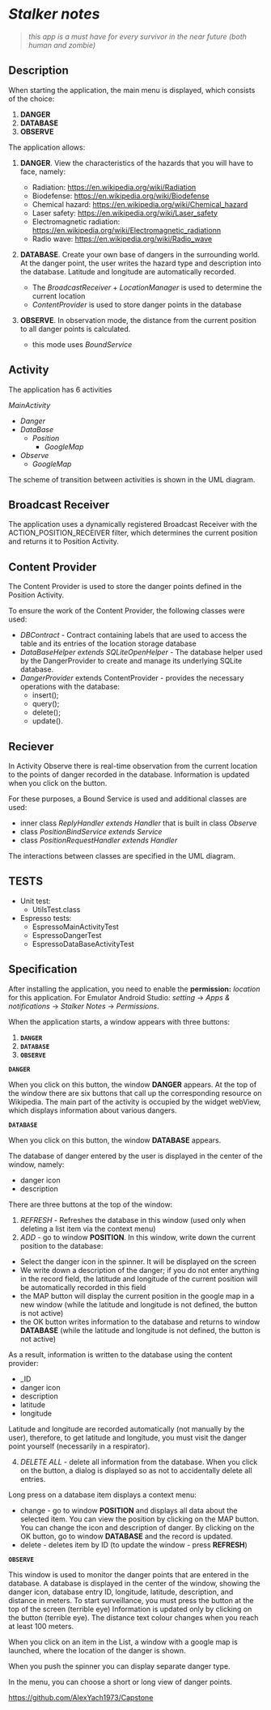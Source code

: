 # ***Stalker notes***
>*this app is a must have for every survivor in the near future (both human and zombie)*
## **Description**
When starting the application, the main menu is displayed, which consists of the choice:
1. **DANGER**
2. **DATABASE**
3. **OBSERVE**

The application allows:
1. **DANGER**. View the characteristics of the hazards that you will have to face, namely:
   * Radiation: https://en.wikipedia.org/wiki/Radiation
   * Biodefense: https://en.wikipedia.org/wiki/Biodefense
   * Chemical hazard: https://en.wikipedia.org/wiki/Chemical_hazard
   * Laser safety: https://en.wikipedia.org/wiki/Laser_safety
   * Electromagnetic radiation: https://en.wikipedia.org/wiki/Electromagnetic_radiationn
   * Radio wave: https://en.wikipedia.org/wiki/Radio_wave
     
2. **DATABASE**. Create your own base of dangers in the surrounding world.
At the danger point, the user writes the hazard type and description into the database. Latitude and longitude are automatically recorded. 
   + The *BroadcastReceiver* + *LocationManager* is used to determine the current location
   + *ContentProvider* is used to store danger points in the database
3. **OBSERVE**. In observation mode, the distance from the current position to all danger points is calculated.
   + this mode uses *BoundService*
   
## **Activity**
The application has 6 activities

   *MainActivity*
   + *Danger*
   + *DataBase*
       - *Position*
           - *GoogleMap*
   +  *Observe*
         - *GoogleMap*


The scheme of transition between activities is shown in the UML diagram.

## **Broadcast Receiver**
The application uses a dynamically registered Broadcast Receiver with the ACTION_POSITION_RECEIVER filter, which determines the current position and returns it to Position Activity.

## **Content Provider**
The Content Provider is used to store the danger points defined in the Position Activity. 

To ensure the work of the Content Provider, the following classes were used:
  + *DBContract* - Contract containing labels that are used to access the table and its entries of the location storage database
  + *DataBaseHelper extends SQLiteOpenHelper* - The database helper used by the DangerProvider to create and manage its underlying SQLite database.
  +  *DangerProvider* extends ContentProvider - provides the necessary operations with the database:
     - insert();
     - query();
     - delete();
     - update().
 
 ## **Reciever**
In Activity Observe there is real-time observation from the current location to the points of danger recorded in the database. Information is updated when you click on the button. 

For these purposes, a Bound Service is used and additional classes are used:
  + inner class *ReplyHandler extends Handler* that is built in class *Observe*
  + class *PositionBindService extends Service*
  + class *PositionRequestHandler extends Handler*

The interactions between classes are specified in the UML diagram.

## **TESTS**
  + Unit test:
    - UtilsTest.class
  + Espresso tests:
    - EspressoMainActivityTest
    - EspressoDangerTest
    - EspressoDataBaseActivityTest


## **Specification**

After installing the application, you need to enable the **permission:** *location* for this application.
For Emulator Android Studio: *setting* -> *Apps & notifications* -> *Stalker Notes* -> *Permissions*.

When the application starts, a window appears with three buttons:
1. **`DANGER`**
2. **`DATABASE`**
3. **`OBSERVE`**


**`DANGER`**

When you click on this button, the window **DANGER** appears.
At the top of the window there are six buttons that call up the corresponding resource on Wikipedia.
The main part of the activity is occupied by the widget webView, which displays information about various dangers.

**`DATABASE`**

When you click on this button, the window **DATABASE** appears.

The database of danger entered by the user is displayed in the center of the window, namely:
  + danger icon
  + description

There are three buttons at the top of the window:
1. *REFRESH* - Refreshes the database in this window (used only when deleting a list item via the context menu)
2. *ADD* - go to window **POSITION**. In this window, write down the current position to the database:
  + Select the danger icon in the spinner. It will be displayed on the screen
  + We write down a description of the danger; if you do not enter anything in the record field, the latitude and longitude of the current position will be automatically recorded in this field
  + the MAP button will display the current position in the google map in a new window (while the latitude and longitude is not defined, the button is not active)
  + the OK button writes information to the database and returns to window **DATABASE** (while the latitude and longitude is not defined, the button is not active)
  
  As a result, information is written to the database using the content provider:
   + _ID
   + danger icon
   + description
   + latitude
   + longitude
  
  Latitude and longitude are recorded automatically (not manually by the user), therefore, to get latitude and longitude, you must visit the danger point yourself (necessarily in a respirator).
  
4. *DELETE ALL* - delete all information from the database. When you click on the button, a dialog is displayed so as not to accidentally delete all entries.

Long press on a database item displays a context menu:
  + change - go to window **POSITION** and displays all data about the selected item. You can view the position by clicking on the MAP button. You can change the icon and description of danger. By clicking on the OK button, go to window **DATABASE** and the record is updated.
  + delete - deletes item by ID (to update the window - press **REFRESH**)



**`OBSERVE`**

This window is used to monitor the danger points that are entered in the database. A database is displayed in the center of the window, showing the danger icon, database entry ID, longitude, latitude, description, and distance in meters. To start surveillance, you must press the button at the top of the screen (terrible eye)
Information is updated only by clicking on the button (terrible eye). The distance text colour changes when you reach at least 100 meters. 

When you click on an item in the List, a window with a google map is launched, where the location of the danger is shown. 

When you push the spinner you can display separate danger type.

In the menu, you can choose a short or long view of danger points.


https://github.com/AlexYach1973/Capstone
